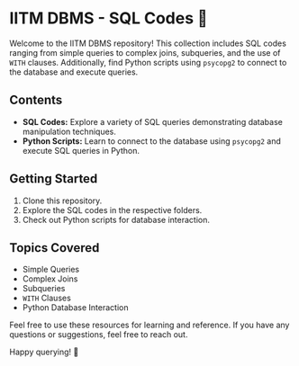 # IITM DBMS - SQL Codes 🚀

Welcome to the IITM DBMS repository! This collection includes SQL codes ranging from simple queries to complex joins, subqueries, and the use of `WITH` clauses. Additionally, find Python scripts using `psycopg2` to connect to the database and execute queries.

## Contents

- **SQL Codes:** Explore a variety of SQL queries demonstrating database manipulation techniques.
- **Python Scripts:** Learn to connect to the database using `psycopg2` and execute SQL queries in Python.

## Getting Started

1. Clone this repository.
2. Explore the SQL codes in the respective folders.
3. Check out Python scripts for database interaction.

## Topics Covered

- Simple Queries
- Complex Joins
- Subqueries
- `WITH` Clauses
- Python Database Interaction

Feel free to use these resources for learning and reference. If you have any questions or suggestions, feel free to reach out.

Happy querying! 🎉
